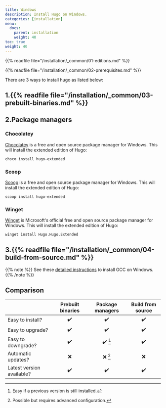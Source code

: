 ```yaml
---
title: Windows
description: Install Hugo on Windows.
categories: [installation]
menu:
  docs:
    parent: installation
    weight: 40
toc: true
weight: 40
---
```

{{% readfile file="/installation/_common/01-editions.md" %}}

{{% readfile file="/installation/_common/02-prerequisites.md" %}}

There are 3 ways to install hugo as listed below:

## 1.{{% readfile file="/installation/_common/03-prebuilt-binaries.md" %}}

## 2.Package managers

### Chocolatey

[Chocolatey] is a free and open source package manager for Windows. This will install the extended edition of Hugo:

```sh
choco install hugo-extended
```

[Chocolatey]: https://chocolatey.org/

### Scoop

[Scoop] is a free and open source package manager for Windows. This will install the extended edition of Hugo:

```sh
scoop install hugo-extended
```

[Scoop]: https://scoop.sh/

### Winget

[Winget] is Microsoft's official free and open source package manager for Windows. This will install the extended edition of Hugo:

```sh
winget install Hugo.Hugo.Extended
```

[Winget]: https://learn.microsoft.com/en-us/windows/package-manager/

## 3.{{% readfile file="/installation/_common/04-build-from-source.md" %}}

{{% note %}}
See these [detailed instructions](https://discourse.gohugo.io/t/41370) to install GCC on Windows.
{{% /note %}}

## Comparison

||Prebuilt binaries|Package managers|Build from source
:--|:--:|:--:|:--:
Easy to install?|:heavy_check_mark:|:heavy_check_mark:|:heavy_check_mark:|
Easy to upgrade?|:heavy_check_mark:|:heavy_check_mark:|:heavy_check_mark:
Easy to downgrade?|:heavy_check_mark:|:heavy_check_mark: [^2]|:heavy_check_mark:
Automatic updates?|:x:|:x: [^1]|:x:
Latest version available?|:heavy_check_mark:|:heavy_check_mark:|:heavy_check_mark:

[^1]: Possible but requires advanced configuration.
[^2]: Easy if a previous version is still installed.

